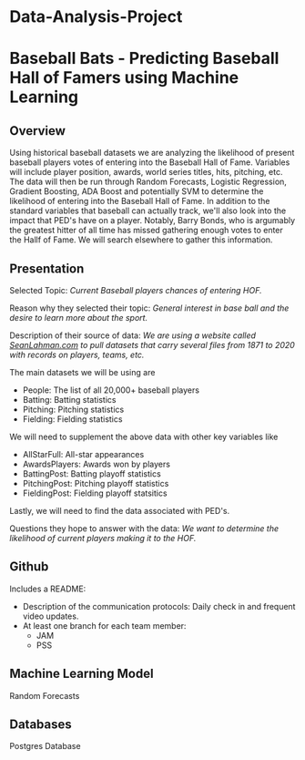 # Data-Analysis-Project
# Baseball Bats - Predicting Baseball Hall of Famers using Machine Learning

## Overview
Using historical baseball datasets we are analyzing the likelihood of present baseball players votes of entering into the Baseball Hall of Fame. Variables will include player position, awards, world series titles, hits, pitching, etc. The data will then be run through Random Forecasts, Logistic Regression, Gradient Boosting, ADA Boost and potentially SVM to determine the likelihood of entering into the Baseball Hall of Fame. In addition to the standard variables that baseball can actually track, we'll also look into the impact that PED's have on a player. Notably, Barry Bonds, who is argumably the greatest hitter of all time has missed gathering enough votes to enter the Hallf of Fame. We will search elsewhere to gather this information.

## Presentation
Selected Topic: *Current Baseball players chances of entering HOF.*

Reason why they selected their topic: *General interest in base ball and the desire to learn more about the sport.*

Description of their source of data: *We are using a website called [SeanLahman.com](https://www.seanlahman.com/baseball-archive/statistics/) to pull datasets that carry several files from 1871 to 2020 with records on players, teams, etc.*

The main datasets we will be using are 
- People: The list of all 20,000+ baseball players
- Batting: Batting statistics
- Pitching: Pitching statistics
- Fielding: Fielding statistics

We will need to supplement the above data with other key variables like
- AllStarFull: All-star appearances
- AwardsPlayers: Awards won by players
- BattingPost: Batting playoff statistics
- PitchingPost: Pitching playoff statistics
- FieldingPost: Fielding playoff statsitics

Lastly, we will need to find the data associated with PED's.

Questions they hope to answer with the data: *We want to determine the likelihood of current players making it to the HOF.*

## Github
Includes a README: 
  - Description of the communication protocols: Daily check in and frequent video updates.
  - At least one branch for each team member: 
    - JAM
    - PSS   

## Machine Learning Model
Random Forecasts

## Databases
Postgres Database
